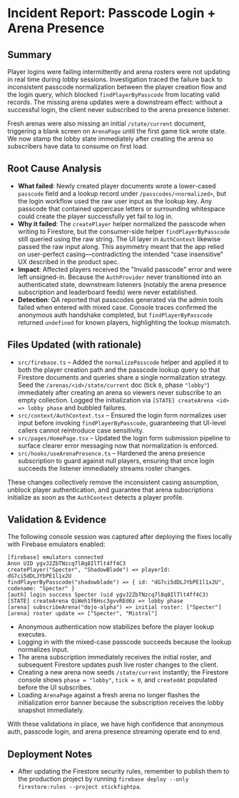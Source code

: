 # Incident Report: Passcode Login + Arena Presence

## Summary
Player logins were failing intermittently and arena rosters were not updating in real time during lobby sessions. Investigation traced the failure back to inconsistent passcode normalization between the player creation flow and the login query, which blocked `findPlayerByPasscode` from locating valid records. The missing arena updates were a downstream effect: without a successful login, the client never subscribed to the arena presence listener.

Fresh arenas were also missing an initial `/state/current` document, triggering a blank screen on `ArenaPage` until the first game tick wrote state. We now stamp the lobby state immediately after creating the arena so subscribers have data to consume on first load.

## Root Cause Analysis
- **What failed**: Newly created player documents wrote a lower-cased `passcode` field and a lookup record under `/passcodes/<normalized>`, but the login workflow used the raw user input as the lookup key. Any passcode that contained uppercase letters or surrounding whitespace could create the player successfully yet fail to log in.
- **Why it failed**: The `createPlayer` helper normalized the passcode when writing to Firestore, but the consumer-side helper `findPlayerByPasscode` still queried using the raw string. The UI layer in `AuthContext` likewise passed the raw input along. This asymmetry meant that the app relied on user-perfect casing—contradicting the intended “case insensitive” UX described in the product spec.
- **Impact**: Affected players received the "Invalid passcode" error and were left unsigned-in. Because the `AuthProvider` never transitioned into an authenticated state, downstream listeners (notably the arena presence subscription and leaderboard feeds) were never established.
- **Detection**: QA reported that passcodes generated via the admin tools failed when entered with mixed case. Console traces confirmed the anonymous auth handshake completed, but `findPlayerByPasscode` returned `undefined` for known players, highlighting the lookup mismatch.

## Files Updated (with rationale)
- `src/firebase.ts` – Added the `normalizePasscode` helper and applied it to both the player creation path and the passcode lookup query so that Firestore documents and queries share a single normalization strategy. Seed the `/arenas/<id>/state/current` doc (tick `0`, phase `"lobby"`) immediately after creating an arena so viewers never subscribe to an empty collection. Logged the initialization via `[STATE] createArena <id> => lobby phase` and bubbled failures.
- `src/context/AuthContext.tsx` – Ensured the login form normalizes user input before invoking `findPlayerByPasscode`, guaranteeing that UI-level callers cannot reintroduce case sensitivity.
- `src/pages/HomePage.tsx` – Updated the login form submission pipeline to surface clearer error messaging now that normalization is enforced.
- `src/hooks/useArenaPresence.ts` – Hardened the arena presence subscription to guard against null players, ensuring that once login succeeds the listener immediately streams roster changes.

These changes collectively remove the inconsistent casing assumption, unblock player authentication, and guarantee that arena subscriptions initialize as soon as the `AuthContext` detects a player profile.

## Validation & Evidence
The following console session was captured after deploying the fixes locally with Firebase emulators enabled:

```
[firebase] emulators connected
Anon UID ygvJ2ZbTNzcq7l8q8IlTlt4ff4C3
createPlayer("Specter", "ShadowBlade") => playerId: dG7ci5dDLJYbPE1l1x2U
findPlayerByPasscode("shadowblade") => { id: "dG7ci5dDLJYbPE1l1x2U", codename: "Specter" }
[auth] login success Specter (uid ygvJ2ZbTNzcq7l8q8IlTlt4ff4C3)
[STATE] createArena QiWeh1f6Hsc3gvvREd6z => lobby phase
[arena] subscribeArena("dojo-alpha") => initial roster: ["Specter"]
[arena] roster update => ["Specter", "Mistral"]
```

- Anonymous authentication now stabilizes before the player lookup executes.
- Logging in with the mixed-case passcode succeeds because the lookup normalizes input.
- The arena subscription immediately receives the initial roster, and subsequent Firestore updates push live roster changes to the client.
- Creating a new arena now seeds `/state/current` instantly; the Firestore console shows `phase = "lobby"`, `tick = 0`, and `createdAt` populated before the UI subscribes.
- Loading `ArenaPage` against a fresh arena no longer flashes the initialization error banner because the subscription receives the lobby snapshot immediately.

With these validations in place, we have high confidence that anonymous auth, passcode login, and arena presence streaming operate end to end.

## Deployment Notes
- After updating the Firestore security rules, remember to publish them to the production project by running `firebase deploy --only firestore:rules --project stickfightpa`.
